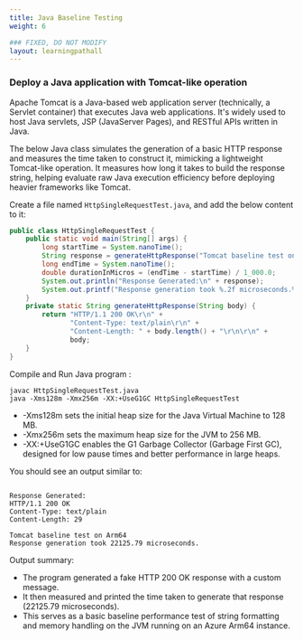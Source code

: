 ```yaml
---
title: Java Baseline Testing 
weight: 6

### FIXED, DO NOT MODIFY
layout: learningpathall
---
```



### Deploy a Java application with Tomcat-like operation 
Apache Tomcat is a Java-based web application server (technically, a Servlet container) that executes Java web applications. It's widely used to host Java servlets, JSP (JavaServer Pages), 
and RESTful APIs written in Java. 

The below Java class simulates the generation of a basic HTTP response and measures the time taken to construct it, mimicking a lightweight Tomcat-like operation. It measures how long it 
takes to build the response string, helping evaluate raw Java execution efficiency before deploying heavier frameworks like Tomcat.

Create a file named `HttpSingleRequestTest.java`, and add the below content to it:

```java
public class HttpSingleRequestTest {
    public static void main(String[] args) {
        long startTime = System.nanoTime();
        String response = generateHttpResponse("Tomcat baseline test on Arm64");
        long endTime = System.nanoTime();
        double durationInMicros = (endTime - startTime) / 1_000.0;
        System.out.println("Response Generated:\n" + response);
        System.out.printf("Response generation took %.2f microseconds.%n", durationInMicros);
    }
    private static String generateHttpResponse(String body) {
        return "HTTP/1.1 200 OK\r\n" +
               "Content-Type: text/plain\r\n" +
               "Content-Length: " + body.length() + "\r\n\r\n" +
               body;
    }
}
```
Compile and Run Java program :

```console
javac HttpSingleRequestTest.java
java -Xms128m -Xmx256m -XX:+UseG1GC HttpSingleRequestTest
```

- -Xms128m  sets the initial heap size for the Java Virtual Machine to 128 MB. 
- -Xmx256m sets the maximum heap size for the JVM to 256 MB. 
- -XX:+UseG1GC enables the G1 Garbage Collector (Garbage First GC), designed for low pause times and better performance in large heaps.

You should see an output similar to:
```output

Response Generated:
HTTP/1.1 200 OK
Content-Type: text/plain
Content-Length: 29

Tomcat baseline test on Arm64
Response generation took 22125.79 microseconds.
```
Output summary:

- The program generated a fake HTTP 200 OK response with a custom message.
- It then measured and printed the time taken to generate that response (22125.79 microseconds).
- This serves as a basic baseline performance test of string formatting and memory handling on the JVM running on an Azure Arm64 instance.

